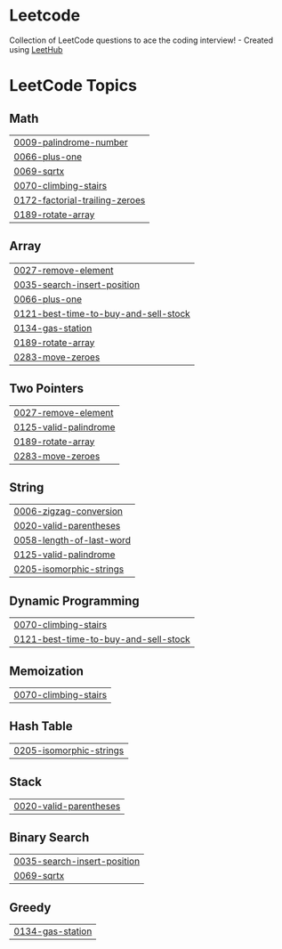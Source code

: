 # Leetcode
Collection of LeetCode questions to ace the coding interview! - Created using [LeetHub](https://github.com/QasimWani/LeetHub)

<!---LeetCode Topics Start-->
# LeetCode Topics
## Math
|  |
| ------- |
| [0009-palindrome-number](https://github.com/priyansh21112002/Leetcode/tree/master/0009-palindrome-number) |
| [0066-plus-one](https://github.com/priyansh21112002/Leetcode/tree/master/0066-plus-one) |
| [0069-sqrtx](https://github.com/priyansh21112002/Leetcode/tree/master/0069-sqrtx) |
| [0070-climbing-stairs](https://github.com/priyansh21112002/Leetcode/tree/master/0070-climbing-stairs) |
| [0172-factorial-trailing-zeroes](https://github.com/priyansh21112002/Leetcode/tree/master/0172-factorial-trailing-zeroes) |
| [0189-rotate-array](https://github.com/priyansh21112002/Leetcode/tree/master/0189-rotate-array) |
## Array
|  |
| ------- |
| [0027-remove-element](https://github.com/priyansh21112002/Leetcode/tree/master/0027-remove-element) |
| [0035-search-insert-position](https://github.com/priyansh21112002/Leetcode/tree/master/0035-search-insert-position) |
| [0066-plus-one](https://github.com/priyansh21112002/Leetcode/tree/master/0066-plus-one) |
| [0121-best-time-to-buy-and-sell-stock](https://github.com/priyansh21112002/Leetcode/tree/master/0121-best-time-to-buy-and-sell-stock) |
| [0134-gas-station](https://github.com/priyansh21112002/Leetcode/tree/master/0134-gas-station) |
| [0189-rotate-array](https://github.com/priyansh21112002/Leetcode/tree/master/0189-rotate-array) |
| [0283-move-zeroes](https://github.com/priyansh21112002/Leetcode/tree/master/0283-move-zeroes) |
## Two Pointers
|  |
| ------- |
| [0027-remove-element](https://github.com/priyansh21112002/Leetcode/tree/master/0027-remove-element) |
| [0125-valid-palindrome](https://github.com/priyansh21112002/Leetcode/tree/master/0125-valid-palindrome) |
| [0189-rotate-array](https://github.com/priyansh21112002/Leetcode/tree/master/0189-rotate-array) |
| [0283-move-zeroes](https://github.com/priyansh21112002/Leetcode/tree/master/0283-move-zeroes) |
## String
|  |
| ------- |
| [0006-zigzag-conversion](https://github.com/priyansh21112002/Leetcode/tree/master/0006-zigzag-conversion) |
| [0020-valid-parentheses](https://github.com/priyansh21112002/Leetcode/tree/master/0020-valid-parentheses) |
| [0058-length-of-last-word](https://github.com/priyansh21112002/Leetcode/tree/master/0058-length-of-last-word) |
| [0125-valid-palindrome](https://github.com/priyansh21112002/Leetcode/tree/master/0125-valid-palindrome) |
| [0205-isomorphic-strings](https://github.com/priyansh21112002/Leetcode/tree/master/0205-isomorphic-strings) |
## Dynamic Programming
|  |
| ------- |
| [0070-climbing-stairs](https://github.com/priyansh21112002/Leetcode/tree/master/0070-climbing-stairs) |
| [0121-best-time-to-buy-and-sell-stock](https://github.com/priyansh21112002/Leetcode/tree/master/0121-best-time-to-buy-and-sell-stock) |
## Memoization
|  |
| ------- |
| [0070-climbing-stairs](https://github.com/priyansh21112002/Leetcode/tree/master/0070-climbing-stairs) |
## Hash Table
|  |
| ------- |
| [0205-isomorphic-strings](https://github.com/priyansh21112002/Leetcode/tree/master/0205-isomorphic-strings) |
## Stack
|  |
| ------- |
| [0020-valid-parentheses](https://github.com/priyansh21112002/Leetcode/tree/master/0020-valid-parentheses) |
## Binary Search
|  |
| ------- |
| [0035-search-insert-position](https://github.com/priyansh21112002/Leetcode/tree/master/0035-search-insert-position) |
| [0069-sqrtx](https://github.com/priyansh21112002/Leetcode/tree/master/0069-sqrtx) |
## Greedy
|  |
| ------- |
| [0134-gas-station](https://github.com/priyansh21112002/Leetcode/tree/master/0134-gas-station) |
<!---LeetCode Topics End-->